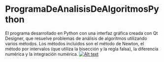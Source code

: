 # ProgramaDeAnalisisDeAlgoritmosPython
El programa desarrollado en Python con una interfaz gráfica creada con Qt Designer, que resuelve problemas de análisis de algoritmos utilizando varios métodos. Los métodos incluidos son el método de Newton, el método por intervalos (que utiliza la bisección y la regla falsa), la diferencia numérica y la integración numérica.
[![Alt text](https://img.youtube.com/vi/37CqS714ybk/0.jpg)](https://www.youtube.com/watch?v=37CqS714ybk)
